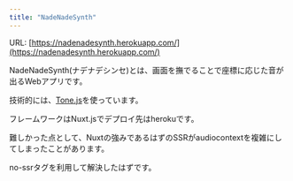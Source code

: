 ```yaml
---
title: "NadeNadeSynth"
---
```



URL: [https://nadenadesynth.herokuapp.com/](https://nadenadesynth.herokuapp.com/)

NadeNadeSynth(ナデナデシンセ)とは、画面を撫でることで座標に応じた音が出るWebアプリです。

技術的には、[Tone.js](https://tonejs.github.io/)を使っています。

フレームワークはNuxt.jsでデプロイ先はherokuです。

難しかった点として、Nuxtの強みであるはずのSSRがaudiocontextを複雑にしてしまったことがあります。

no-ssrタグを利用して解決したはずです。
